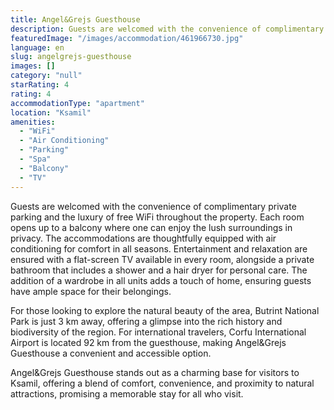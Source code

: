 ```yaml
---
title: Angel&Grejs Guesthouse
description: Guests are welcomed with the convenience of complimentary private parking and the luxury of free WiFi throughout the property. Each room opens up to a balcony w
featuredImage: "/images/accommodation/461966730.jpg"
language: en
slug: angelgrejs-guesthouse
images: []
category: "null"
starRating: 4
rating: 4
accommodationType: "apartment"
location: "Ksamil"
amenities:
  - "WiFi"
  - "Air Conditioning"
  - "Parking"
  - "Spa"
  - "Balcony"
  - "TV"
---
```


Guests are welcomed with the convenience of complimentary private parking and the luxury of free WiFi throughout the property. Each room opens up to a balcony where one can enjoy the lush surroundings in privacy. The accommodations are thoughtfully equipped with air conditioning for comfort in all seasons. Entertainment and relaxation are ensured with a flat-screen TV available in every room, alongside a private bathroom that includes a shower and a hair dryer for personal care. The addition of a wardrobe in all units adds a touch of home, ensuring guests have ample space for their belongings.

For those looking to explore the natural beauty of the area, Butrint National Park is just 3 km away, offering a glimpse into the rich history and biodiversity of the region. For international travelers, Corfu International Airport is located 92 km from the guesthouse, making Angel&Grejs Guesthouse a convenient and accessible option.

Angel&Grejs Guesthouse stands out as a charming base for visitors to Ksamil, offering a blend of comfort, convenience, and proximity to natural attractions, promising a memorable stay for all who visit.

